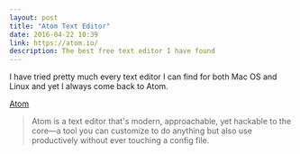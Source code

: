 ```yaml
---
layout: post
title: "Atom Text Editor"
date: 2016-04-22 10:39
link: https://atom.io/
description: The best free text editor I have found
---
```

I have tried pretty much every text editor I can find for both Mac OS and Linux and yet I always come back to Atom. 


 [Atom](https://atom.io/)


> 
> Atom is a text editor that's modern, approachable, yet hackable to the core—a tool you can customize to do anything but also use productively without ever touching a config file.

